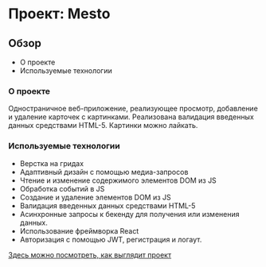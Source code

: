 # Проект: Mesto

## Обзор

- О проекте
- Используемые технологии

### О проекте

Одностраничное веб-приложение, реализующее просмотр, добавление и удаление карточек с картинками.
Реализована валидация введенных данных средствами HTML-5.
Картинки можно лайкать.

### Используемые технологии

- Верстка на гридах
- Адаптивный дизайн с помощью медиа-запросов
- Чтение и изменение содержимого элементов DOM из JS
- Обработка событий в JS
- Создание и удаление элементов DOM из JS
- Валидация введенных данных средствами HTML-5
- Асинхронные запросы к бекенду для получения или изменения данных.
- Использование фреймворка React
- Авторизация с помощью JWT, регистрация и логаут.

[Здесь можно посмотреть, как выглядит проект](https://darud4.github.io/mesto/index.html)
